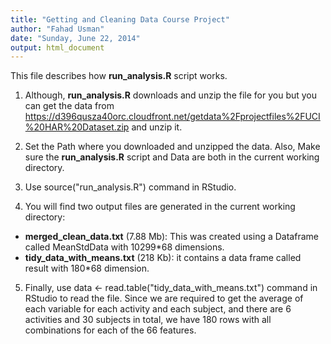 ```yaml
---
title: "Getting and Cleaning Data Course Project"
author: "Fahad Usman"
date: "Sunday, June 22, 2014"
output: html_document
---
```


This file describes how **run_analysis.R** script works.

1. Although, **run_analysis.R** downloads and unzip the file for you but you can get the data from https://d396qusza40orc.cloudfront.net/getdata%2Fprojectfiles%2FUCI%20HAR%20Dataset.zip and unzip it. 

2. Set the Path where you downloaded and unzipped the data. Also, Make sure the **run_analysis.R** script and Data are both in the current working directory.

3. Use source("run_analysis.R") command in RStudio.

4. You will find two output files are generated in the current working directory:
- **merged_clean_data.txt** (7.88 Mb): This was created using a Dataframe called MeanStdData with 10299*68 dimensions.
- **tidy_data_with_means.txt** (218 Kb): it contains a data frame called result with 180*68 dimension.

5. Finally, use data <- read.table("tidy_data_with_means.txt") command in RStudio to read the file. Since we are required to get the average of each variable for each activity and each subject, and there are 6 activities and 30 subjects in total, we have 180 rows with all combinations for each of the 66 features.
